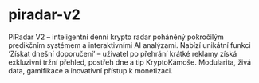 # piradar-v2
PiRadar V2 – inteligentní denní krypto radar poháněný pokročilým predikčním systémem a interaktivními AI analýzami. Nabízí unikátní funkci ‘Získat dnešní doporučení’ – uživatel po přehrání krátké reklamy získá exkluzivní tržní přehled, postřeh dne a tip KryptoKámoše. Modularita, živá data, gamifikace a inovativní přístup k monetizaci.
